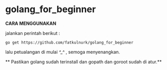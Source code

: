 # golang_for_beginner

**CARA MENGGUNAKAN**

jalankan perintah berikut :

`
go get https://github.com/fatkulnurk/golang_for_beginner
`

lalu petualangan di mulai *^_^* , semoga menyenangkan.

** Pastikan golang sudah terinstall dan gopath dan goroot sudah di atur.**